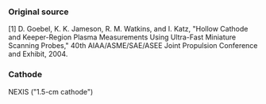 ### Original source
[1] D. Goebel, K. K. Jameson, R. M. Watkins, and I. Katz, "Hollow Cathode and Keeper-Region Plasma Measurements Using Ultra-Fast Miniature Scanning Probes," 40th AIAA/ASME/SAE/ASEE Joint Propulsion Conference and Exhibit, 2004.

### Cathode
NEXIS ("1.5-cm cathode")
